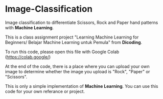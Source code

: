# Image-Classification
Image classification to differentiate Scissors, Rock and Paper hand patterns with **Machine Learning**.

This is a class assignment project "Learning Machine Learning for Beginners/ Belajar Machine Learning untuk Pemula" from **Dicoding**.

To run this code, please open this file with Google Colab (https://colab.google/)

At the end of the code, there is a place where you can upload your own image to determine whether the image you upload is "Rock", "Paper" or "Scissors".

This is only a simple implementation of **Machine Learning**. You can use this code for your own referance or project.
